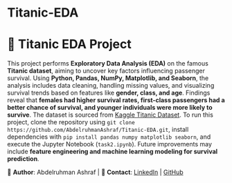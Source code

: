 # Titanic-EDA
# 🚢 Titanic EDA Project  

This project performs **Exploratory Data Analysis (EDA)** on the famous **Titanic dataset**, aiming to uncover key factors influencing passenger survival. Using **Python, Pandas, NumPy, Matplotlib, and Seaborn**, the analysis includes data cleaning, handling missing values, and visualizing survival trends based on features like **gender, class, and age**. Findings reveal that **females had higher survival rates, first-class passengers had a better chance of survival, and younger individuals were more likely to survive**. The dataset is sourced from [Kaggle Titanic Dataset](https://www.kaggle.com/c/titanic/data). To run this project, clone the repository using `git clone https://github.com/AbdelruhmanAshraf/Titanic-EDA.git`, install dependencies with `pip install pandas numpy matplotlib seaborn`, and execute the Jupyter Notebook (`task2.ipynb`). Future improvements may include **feature engineering and machine learning modeling for survival prediction**.  

📌 **Author**: Abdelruhman Ashraf | 📩 **Contact**: [LinkedIn](https://www.linkedin.com/in/abdelruhamanelfekky/) | [GitHub](https://github.com/AbdelruhmanAshraf)  
